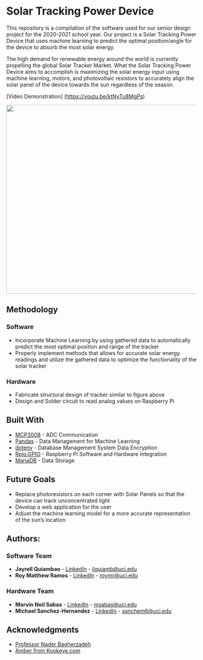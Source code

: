 # Solar Tracking Power Device

This repository is a compilation of the software used for our senior design project for the 2020-2021 school year. Our project is a Solar Tracking Power Device that uses machine learning to predict the optimal position/angle for the device to absorb the most solar energy. 

The high demand for renewable energy around the world is currently propelling the global Solar Tracker Market. What the Solar Tracking Power Device aims to accomplish is maximizing the solar energy input using machine learning, motors, and photovoltaic resistors to accurately align the solar panel of the device towards the sun regardless of the season.

[Video Demonstration] (https://youtu.be/ktNyTu8MgPs)

<p align="center">
    <img src="./misc/TTB_Device_Pic.png" width="600" height="500" >
</p>

## Methodology 

### Software 
* Incorporate Machine Learning by using gathered data to automatically predict the most optimal position and range of the tracker
* Properly implement methods that allows for accurate solar energy readings and utilize the gathered data to optimize the functionality of the solar tracker
### Hardware 
* Fabricate structural design of tracker similar to figure above
* Design and Solder circuit to read analog values on Raspberry Pi


## Built With

* [MCP3008](https://github.com/Freenove/Freenove_Ultimate_Starter_Kit_for_Raspberry_Pi) - ADC Communication
* [Pandas](https://pandas.pydata.org/docs/user_guide/index.html) - Data Management for Machine Learning
* [dotenv](https://pypi.org/project/python-dotenv/) - Database Management System Data Encryption
* [Rpio.GPIO](https://pypi.org/project/RPi.GPIO/) - Raspberry Pi Software and Hardware Integration
* [MariaDB](https://mariadb.org/) - Data Storage

## Future Goals

* Replace photoresistors on each corner with Solar Panels so that the device can track unconcentrated light
* Develop a web application for the user
* Adjust the machine learning model for a more accurate representation of the sun’s location

## Authors:

### Software Team
* **Jayrell Quiambao** -  [LinkedIn](https://www.linkedin.com/in/jayrell-quiambao/) - jlquiamb@uci.edu 
* **Roy Matthew Ramos** - [LinkedIn](https://www.linkedin.com/in/roymatthewr/) - roymr@uci.edu

### Hardware Team
* **Marvin Neil Sabas** - [LinkedIn](https://www.linkedin.com/in/marvinsabas/) - msabas@uci.edu
* **Michael Sanchez-Hernandez** - [LinkedIn](https://www.linkedin.com/in/michaelsanchezhernandez/) - sanchem6@uci.edu

## Acknowledgments 
* [Professor Nader Bagherzadeh](https://engineering.uci.edu/users/nader-bagherzadeh)
* [Amber from Kookeye.com](https://kookye.com)
